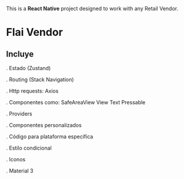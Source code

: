 This is a **React Native** project designed to work with any Retail Vendor.

# Flai Vendor

## Incluye

   . Estado (Zustand)

   . Routing (Stack Navigation)

   . Http requests: Axios

   . Componentes como:
        SafeAreaView
        View
        Text
        Pressable

   . Providers

   . Componentes personalizados

   . Código para plataforma específica

   . Estilo condicional

   . Iconos
   
   . Material 3




